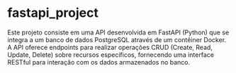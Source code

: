 # fastapi_project
Este projeto consiste em uma API desenvolvida em FastAPI (Python) que se integra a um banco de dados PostgreSQL através de um contêiner Docker. A API oferece endpoints para realizar operações CRUD (Create, Read, Update, Delete) sobre recursos específicos, fornecendo uma interface RESTful para interação com os dados armazenados no banco.
